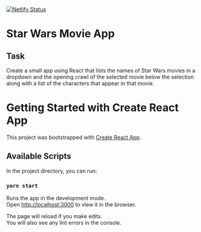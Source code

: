 [![Netlify Status](https://api.netlify.com/api/v1/badges/fcf59b04-9ebe-41b7-a791-a601fac3bb70/deploy-status)](https://app.netlify.com/sites/star-wars-app-mt/deploys)

# Star Wars Movie App

## Task
Create a small app using React that lists the names of Star Wars movies in a dropdown and the opening crawl of the selected movie below the selection along with a list of the characters that appear in that movie.


# Getting Started with Create React App

This project was bootstrapped with [Create React App](https://github.com/facebook/create-react-app).

## Available Scripts

In the project directory, you can run:

### `yarn start`

Runs the app in the development mode.\
Open [http://localhost:3000](http://localhost:3000) to view it in the browser.

The page will reload if you make edits.\
You will also see any lint errors in the console.
